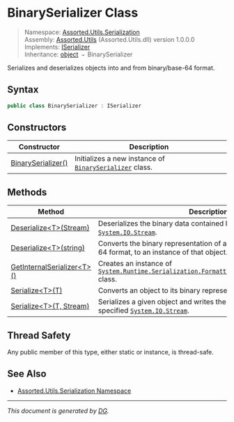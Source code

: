 ﻿# BinarySerializer Class

> Namespace: [Assorted.Utils.Serialization](index.md#assortedutilsserialization-namespace)\
> Assembly: [Assorted.Utils](index.md) (Assorted.Utils.dll) version 1.0.0.0\
> Implements: [ISerializer](Assorted.Utils.Serialization.ISerializer.md)\
> Inheritance: [object](https://docs.microsoft.com/en-us/dotnet/api/system.object) `→` BinarySerializer

Serializes and deserializes objects into and from binary/base-64 format.

## Syntax

```csharp
public class BinarySerializer : ISerializer
```

## Constructors

Constructor | Description
--- | ---
[BinarySerializer()](Assorted.Utils.Serialization.BinarySerializer.-ctor.md) | Initializes a new instance of [`BinarySerializer`](Assorted.Utils.Serialization.BinarySerializer.md) class.

## Methods

Method | Description
--- | ---
[Deserialize\<T>(Stream)](Assorted.Utils.Serialization.BinarySerializer.Deserialize.md#deserializetstream) | Deserializes the binary data contained by the specified [`System.IO.Stream`](https://docs.microsoft.com/en-us/dotnet/api/system.io.stream).
[Deserialize\<T>(string)](Assorted.Utils.Serialization.BinarySerializer.Deserialize.md#deserializetstring) | Converts the binary representation of an object, provided in base-64 format, to an instance of that object.
[GetInternalSerializer\<T>()](Assorted.Utils.Serialization.BinarySerializer.GetInternalSerializer.md) | Creates an instance of [`System.Runtime.Serialization.Formatters.Binary.BinaryFormatter`](https://docs.microsoft.com/en-us/dotnet/api/system.runtime.serialization.formatters.binary.binaryformatter) class.
[Serialize\<T>(T)](Assorted.Utils.Serialization.BinarySerializer.Serialize.md#serializett) | Converts an object to its binary representation in base-64 format.
[Serialize\<T>(T, Stream)](Assorted.Utils.Serialization.BinarySerializer.Serialize.md#serializett-stream) | Serializes a given object and writes the binary data into the specified [`System.IO.Stream`](https://docs.microsoft.com/en-us/dotnet/api/system.io.stream).

## Thread Safety

Any public member of this type, either static or instance, is thread\-safe.

## See Also

- [Assorted.Utils.Serialization Namespace](index.md#assortedutilsserialization-namespace)

---

_This document is generated by [DG](https://github.com/Khojasteh/dg)._
